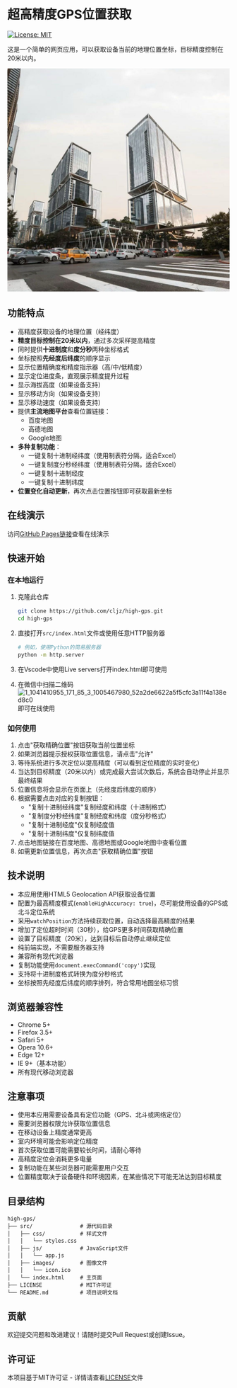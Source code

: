 # 超高精度GPS位置获取

[![License: MIT](https://img.shields.io/badge/License-MIT-yellow.svg)](https://opensource.org/licenses/MIT)

这是一个简单的网页应用，可以获取设备当前的地理位置坐标，目标精度控制在20米以内。

![GPS位置获取器截图](src/images/icon.ico)

## 功能特点

- 高精度获取设备的地理位置（经纬度）
- **精度目标控制在20米以内**，通过多次采样提高精度
- 同时提供**十进制度**和**度分秒**两种坐标格式
- 坐标按照**先经度后纬度**的顺序显示
- 显示位置精确度和精度指示器（高/中/低精度）
- 显示定位进度条，直观展示精度提升过程
- 显示海拔高度（如果设备支持）
- 显示移动方向（如果设备支持）
- 显示移动速度（如果设备支持）
- 提供**主流地图平台**查看位置链接：
  - 百度地图
  - 高德地图
  - Google地图
- **多种复制功能**：
  - 一键复制十进制经纬度（使用制表符分隔，适合Excel）
  - 一键复制度分秒经纬度（使用制表符分隔，适合Excel）
  - 一键复制十进制经度
  - 一键复制十进制纬度
- **位置变化自动更新**，再次点击位置按钮即可获取最新坐标

## 在线演示

访问[GitHub Pages链接](https://cljz.github.io/high-gps/)查看在线演示

## 快速开始

### 在本地运行

1. 克隆此仓库
   ```bash
   git clone https://github.com/cljz/high-gps.git
   cd high-gps
   ```

2. 直接打开`src/index.html`文件或使用任意HTTP服务器
   ```bash
   # 例如，使用Python的简易服务器
   python -m http.server
   ```

3. 在Vscode中使用Live servers打开index.html即可使用

4. 在微信中扫描二维码![1_1041410955_171_85_3_1005467980_52a2de6622a5f5cfc3a11f4a138ed8c0](https://github.com/user-attachments/assets/3d18ef76-856e-4762-a9d8-cbb2e83794ee)
 即可在线使用
### 如何使用

1. 点击"获取精确位置"按钮获取当前位置坐标
2. 如果浏览器提示授权获取位置信息，请点击"允许"
3. 等待系统进行多次定位以提高精度（可以看到定位精度的实时变化）
4. 当达到目标精度（20米以内）或完成最大尝试次数后，系统会自动停止并显示最终结果
5. 位置信息将会显示在页面上（先经度后纬度的顺序）
6. 根据需要点击对应的复制按钮：
   - "复制十进制经纬度"复制经度和纬度（十进制格式）
   - "复制度分秒经纬度"复制经度和纬度（度分秒格式）
   - "复制十进制经度"仅复制经度值
   - "复制十进制纬度"仅复制纬度值
7. 点击地图链接在百度地图、高德地图或Google地图中查看位置
8. 如需更新位置信息，再次点击"获取精确位置"按钮

## 技术说明

- 本应用使用HTML5 Geolocation API获取设备位置
- 配置为最高精度模式(`enableHighAccuracy: true`)，尽可能使用设备的GPS或北斗定位系统
- 采用`watchPosition`方法持续获取位置，自动选择最高精度的结果
- 增加了定位超时时间（30秒），给GPS更多时间获取精确位置
- 设置了目标精度（20米），达到目标后自动停止继续定位
- 纯前端实现，不需要服务器支持
- 兼容所有现代浏览器
- 复制功能使用`document.execCommand('copy')`实现
- 支持将十进制度格式转换为度分秒格式
- 坐标按照先经度后纬度的顺序排列，符合常用地图坐标习惯

## 浏览器兼容性

- Chrome 5+
- Firefox 3.5+
- Safari 5+
- Opera 10.6+
- Edge 12+
- IE 9+（基本功能）
- 所有现代移动浏览器

## 注意事项

- 使用本应用需要设备具有定位功能（GPS、北斗或网络定位）
- 需要浏览器权限允许获取位置信息
- 在移动设备上精度通常更高
- 室内环境可能会影响定位精度
- 首次获取位置可能需要较长时间，请耐心等待
- 高精度定位会消耗更多电量
- 复制功能在某些浏览器可能需要用户交互
- 位置精度取决于设备硬件和环境因素，在某些情况下可能无法达到目标精度

## 目录结构

```
high-gps/
├── src/               # 源代码目录
│   ├── css/           # 样式文件
│   │   └── styles.css
│   ├── js/            # JavaScript文件
│   │   └── app.js
│   ├── images/        # 图像文件
│   │   └── icon.ico
│   └── index.html     # 主页面
├── LICENSE            # MIT许可证
└── README.md          # 项目说明文档
```

## 贡献

欢迎提交问题和改进建议！请随时提交Pull Request或创建Issue。

## 许可证

本项目基于MIT许可证 - 详情请查看[LICENSE](LICENSE)文件 
